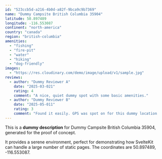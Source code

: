 ```yaml
---
id: "523ccb5d-a216-4b0d-a82f-9bca9c9b7369"
name: "Dummy Campsite British Columbia 35904"
latitude: 50.897489
longitude: -116.553087
continent: "north-america"
country: "canada"
region: "british-columbia"
amenities:
  - "fishing"
  - "fire-pit"
  - "water"
  - "hiking"
  - "dog-friendly"
images:
  - "https://res.cloudinary.com/demo/image/upload/v1/sample.jpg"
reviews:
  - author: "Dummy Reviewer A"
    date: "2025-03-021"
    rating: 4
    comment: "A nice, quiet dummy spot with some basic amenities."
  - author: "Dummy Reviewer B"
    date: "2025-05-011"
    rating: 3
    comment: "Found it easily. GPS was spot on for this dummy location."
---
```


This is a **dummy description** for Dummy Campsite British Columbia 35904, generated for the proof of concept.

It provides a serene environment, perfect for demonstrating how SvelteKit can handle a large number of static pages. The coordinates are 50.897489, -116.553087.
